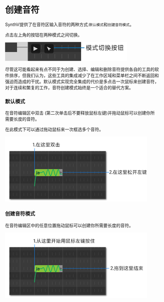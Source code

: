 # 创建音符

SynthV提供了在音符区输入音符的两种方式:`默认模式`和`创建音符模式`。

点击左上角的按钮在两种模式之间切换。

![](image/creating-notes-1.jpg)

尽管这可能看起来有点不同于为创建、选择、编辑和删除音符提供各自的工具的软件排序，但我们认为，这些工具的集成减少了在工作区域和菜单栏之间不断返回和强迫而造成的干扰。默认模式实现完全集成的代价是多点击一次鼠标来创建音符，对于连续和繁复的工作，音符创建模式始终是一个适合的替代方案。

### 默认模式

在音符编辑区中双击 (第二次单击后不要释放鼠标左键)并拖动鼠标可以创建你所需要长度的音符。

在此模式下可以通过拖动鼠标来一次框选多个音符。

![](image/creating-notes-2.jpg)

### 创建音符模式

在音符编辑区中的任意位置拖动鼠标可以创建你所需要长度的音符。

![](image/creating-notes-3.jpg)